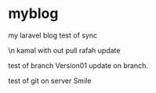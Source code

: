 # myblog
my laravel blog
test of sync




\n
kamal with out pull
rafah update


test of branch Version01
update on branch.

test of git on server 
Smile
